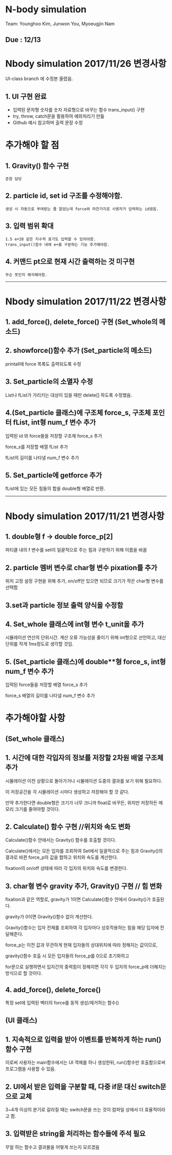 # N-body simulation
Team: Younghoo Kim, Junwon You, Myoeugjin Nam

Due : 12/13
----------------------------------------------------------------------------------------------


# Nbody simulation 2017/11/26 변경사항
UI-class branch	에 수정본 올렸음.

## 1. UI 구현 완료
-	입력된 문자형 숫자를 숫자 자료형으로 바꾸는 함수 trans_input() 구현
-	try, throw, catch문을 활용하여 예외처리기 만듦
-	Github 예시 참고하며 출력 문장 수정

# 추가해야 할 점

## 1. Gravity() 함수 구현
	준원 담당
## 2. particle id, set id 구조를 수정해야함.
	생성 시 자동으로 부여받는 줄 알았는데 force와 마찬가지로 사용자가 입력하는 id였음.
## 3. 입력 범위 확대
	1.5 e+28 같은 지수적 표기도 입력할 수 있어야함.
	trans_input()함수 내에 e+을 구분하는 기능 추가해야함.
## 4. 커맨드 pt으로 현재 시간 출력하는 것 미구현
	무슨 뜻인지 해석해야함.



------------------------------------------------------------------------------------

# Nbody simulation 2017/11/22 변경사항

## 1. add_force(), delete_force() 구현 (Set_whole의 메소드)

## 2. showforce()함수 추가	(Set_particle의 메소드)

printall에 force 목록도 출력되도록 수정

## 3. Set_particle의 소멸자 수정

List나 fList가 가리키는 대상이 있을 때만 delete[] 하도록 수정했음.

## 4.(Set_particle 클래스)에 구조체 force_s, 구조체 포인터 fList, int형 num_f 변수 추가

입력된 id 와 force들을 저장할 구조체 force_s 추가

force_s를 저장할 배열 fList 추가

fList의 길이를 나타낼 num_f 변수 추가

## 5. Set_particle에 getforce 추가

fList에 있는 모든 힘들의 합을 double형 배열로 반환.




---------------------------------------------------------------------------------------------
# Nbody simulation 2017/11/21 변경사항

## 1.  double형 f  ->  double force_p[2]

파티클 내의 f 변수를 set이 일괄적으로 주는 힘과 구분하기 위해 이름을 바꿈

## 2.  particle 멤버 변수로 char형 변수 pixation를 추가

위치 고정 설정 구현을 위해 추가, on/off만 있으면 되므로 크기가 작은 char형 변수를 선택함


## 3.set과 particle 정보 출력 양식을 수정함

## 4.	Set_whole 클래스에 int형 변수 t_unit을 추가

시뮬레이션 연산의 단위시간. 계산 오류 가능성을 줄이기 위해 int형으로 선언하고, 대신 단위를 작게 1ms정도로 생각할 것임.
	
## 5. (Set_particle 클래스)에 double**형 force_s, int형 num_f 변수 추가

입력된 force들을 저장할 배열 force_s 추가

force_s 배열의 길이를 나타낼 num_f 변수 추가

# 추가해야할 사항

## (Set_whole 클래스)

## 1. 시간에 대한 각입자의 정보를 저장할 2차원 배열 구조체 추가

시뮬레이션 이전 상황으로 돌아가거나 시뮬레이션 도중의 결과를 보기 위해 필요하다.

이 저장공간을 각 시뮬레이션 시마다 생성하고 저장해야 할 것 같다.

만약 추가한다면 double형은 크기가 너무 크니까 float로 바꾸든, 위치만 저장하든 메모리 크기를 줄여야할 것이다. 

## 2. Calculate() 함수 구현 //위치와 속도 변화

Calculate()함수 안에서는 Gravity() 함수를 호출할 것이다. 

Calculate()에서는 모든 입자를 조회하여 Set에서 일괄적으로 주는 힘과 Gravity()의 결과로 바뀐 force_p의 값을 합하고 위치와 속도를 계산한다.

fixation의 on/off 상태에 따라 각 입자의 위치와 속도를 변경한다.

## 3. char형 변수 gravity 추가, Gravity() 구현 // 힘 변화
fixation과 같은 역할로, gravity가 1이면 Calculate()함수 안에서 Gravity()가 호출된다.

gravity가 0이면 Gravity()함수 없이 계산한다.

Gravity()함수는 입자 전체를 조회하여 각 입자마다 상호작용하는 힘을 해당 입자에 전달해준다.


force_p는 이전 값과 무관하게 현재 입자들의 상대위치에 따라 정해지는 값이므로,

gravity()함수 호출 시 모든 입자들의 force_p를 0으로 초기화하고 

for문으로 실행하면서 입자간의 중력힘이 정해지면 각각 두 입자의 force_p에 더해지는 방식으로 할 것이다.

## 4. add_force(), delete_force()

특정 set에 입력된 벡터의 force를 동적 생성/제거하는 함수()

## (UI 클래스)

## 1. 지속적으로 입력을 받아 이벤트를 반복하게 하는 run()함수 구현

이로써 사용자는 main함수에서는 UI 객체를 하나 생성한뒤, run()함수만 호출함으로써 프로그램을 사용할 수 있음.

## 2. UI에서 받은 입력을 구분할 때, 다중 if문 대신 switch문으로 교체

3~4개 이상의 분기로 갈라질 때는 switch문을 쓰는 것이 컴파일 상에서 더 효율적이라고 함.

## 3. 입력받은 string을 처리하는 함수들에 주석 필요

무얼 하는 함수고 결과물을 어떻게 쓰는지 모르겠음
